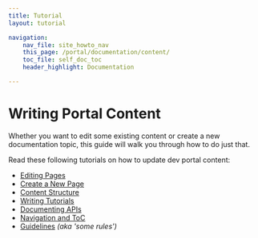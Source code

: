 ```yaml
---
title: Tutorial
layout: tutorial

navigation: 
    nav_file: site_howto_nav 
    this_page: /portal/documentation/content/
    toc_file: self_doc_toc
    header_highlight: Documentation

---
```


# Writing Portal Content

Whether you want to edit some existing content or create a new documentation topic, this guide will walk you through how to do just that.

Read these following tutorials on how to update dev portal content:

- [Editing Pages](/portal/documentation/content/editing_pages)
- [Create a New Page](/portal/create_new_page)
- [Content Structure](/portal/content_structure)
- [Writing Tutorials](/portal/tutorials)
- [Documenting APIs](/portal/api_specs)
- [Navigation and ToC](/portal/navigation)
- [Guidelines](/portal/guidelines) *(aka 'some rules')*

